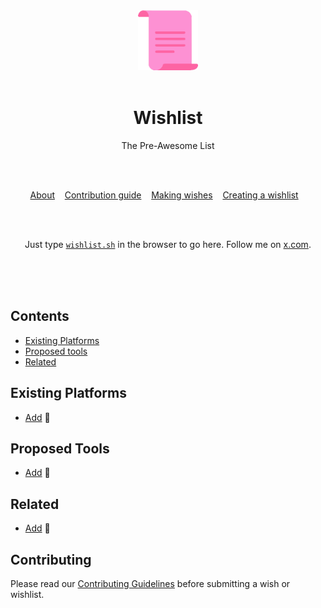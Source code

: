 <div align="center">
	<img width="96" height="96" src="media/logo.svg" alt="Wishlist">
	<br>
	<br>
	<h1>Wishlist</h1>
	<p>The Pre-Awesome List</p>
	<br>
	<br>
</div>
<p align="center">
	<a href="manifesto.md">About</a>&nbsp;&nbsp;&nbsp;
	<a href="contributing.md">Contribution guide</a>&nbsp;&nbsp;&nbsp;
	<a href="create-wish.md">Making wishes</a>&nbsp;&nbsp;&nbsp;
	<a href="create-list.md">Creating a wishlist</a>&nbsp;&nbsp;&nbsp;
</p>
<br>
<br>
<p align="center">
	Just type <a href="https://wishlist.sh"><code>wishlist.sh</code></a> in the browser to go here. Follow me on <a href="https://x.com/bart_ohm">x.com</a>.
</p>
<br>
<br>
<br>

## Contents

- [Existing Platforms](#existing-platforms)
- [Proposed tools](#proposed-tools)
- [Related](#related)

## Existing Platforms

- [Add](contributing.md) 📜

## Proposed Tools

- [Add](contributing.md) 📜

## Related

- [Add](contributing.md) 📜

## Contributing

Please read our [Contributing Guidelines](contributing.md) before submitting a wish or wishlist.